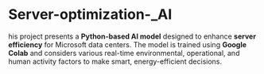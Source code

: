 # Server-optimization-_AI
his project presents a **Python-based AI model** designed to enhance **server efficiency** for Microsoft data centers. The model is trained using **Google Colab** and considers various real-time environmental, operational, and human activity factors to make smart, energy-efficient decisions.
